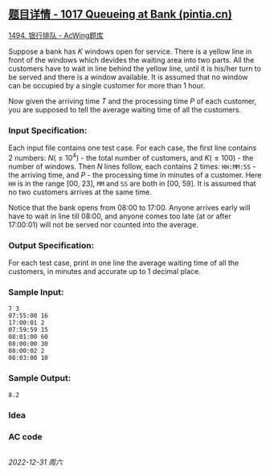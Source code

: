 ## [题目详情 - 1017 Queueing at Bank (pintia.cn)](https://pintia.cn/problem-sets/994805342720868352/exam/problems/994805491530579968)

[1494. 银行排队 - AcWing题库](https://www.acwing.com/problem/content/1496/)

Suppose a bank has $K$ windows open for service. There is a yellow line in front of the windows which devides the waiting area into two parts. All the customers have to wait in line behind the yellow line, until it is his/her turn to be served and there is a window available. It is assumed that no window can be occupied by a single customer for more than 1 hour.

Now given the arriving time $T$ and the processing time $P$ of each customer, you are supposed to tell the average waiting time of all the customers.

### Input Specification:

Each input file contains one test case. For each case, the first line contains 2 numbers: $N ( \leq 10^4)$ - the total number of customers, and $K ( \leq 100)$ - the number of windows. Then $N$ lines follow, each contains 2 times: `HH:MM:SS` - the arriving time, and $P$ - the processing time in minutes of a customer. Here `HH` is in the range [00, 23], `MM` and `SS` are both in [00, 59]. It is assumed that no two customers arrives at the same time.

Notice that the bank opens from 08:00 to 17:00. Anyone arrives early will have to wait in line till 08:00, and anyone comes too late (at or after 17:00:01) will not be served nor counted into the average.

### Output Specification:

For each test case, print in one line the average waiting time of all the customers, in minutes and accurate up to 1 decimal place.

### Sample Input:

```in
7 3
07:55:00 16
17:00:01 2
07:59:59 15
08:01:00 60
08:00:00 30
08:00:02 2
08:03:00 10
```

### Sample Output:

```out
8.2
```

### Idea



### AC code

```cpp
```


*2022-12-31 周六*